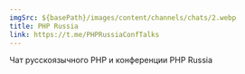 ```yaml
---
imgSrc: ${basePath}/images/content/channels/chats/2.webp
title: PHP Russia
link: https://t.me/PHPRussiaConfTalks
---
```


Чат русскоязычного PHP и конференции PHP Russia
